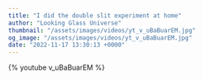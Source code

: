 ```yaml
---
title: "I did the double slit experiment at home"
author: "Looking Glass Universe"
thumbnail: "/assets/images/videos/yt_v_uBaBuarEM.jpg"
og_image: "/assets/images/videos/yt_v_uBaBuarEM.jpg"
date: "2022-11-17 13:30:13 +0000"
---
```


{% youtube v_uBaBuarEM %}